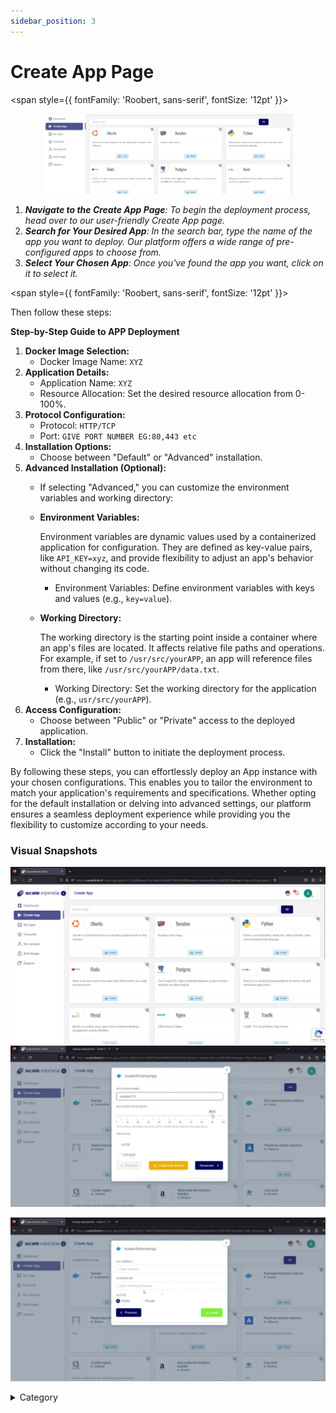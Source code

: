 ```yaml
---
sidebar_position: 3
---
```


# Create App Page


<span style={{ fontFamily: 'Roobert, sans-serif', fontSize: '12pt' }}>

<p align="center">
  <img src="/img/ddv4.jpg" alt="Alt Text" width="400"/>
</p>



1. _**Navigate to the Create App Page**: To begin the deployment process, head over to our user-friendly Create App page._
2. _**Search for Your Desired App**: In the search bar, type the name of the app you want to deploy. Our platform offers a wide range of pre-configured apps to choose from._
3. _**Select Your Chosen App**: Once you've found the app you want, click on it to select it._



</span>


<span style={{ fontFamily: 'Roobert, sans-serif', fontSize: '12pt' }}>

Then follow these steps:

**Step-by-Step Guide to APP Deployment**

1. **Docker Image Selection:**
   * Docker Image Name: `XYZ`
2. **Application Details:**
   * Application Name: `XYZ`
   * Resource Allocation: Set the desired resource allocation from 0-100%.
3. **Protocol Configuration:**
   * Protocol: `HTTP/TCP`
   * Port: `GIVE PORT NUMBER EG:80,443 etc`
4. **Installation Options:**
   * Choose between "Default" or "Advanced" installation.
5. **Advanced Installation (Optional):**
   * If selecting "Advanced," you can customize the environment variables and working directory:
   *   **Environment Variables:**

       Environment variables are dynamic values used by a containerized application for configuration. They are defined as key-value pairs, like `API_KEY=xyz`, and provide flexibility to adjust an app's behavior without changing its code.

       * Environment Variables: Define environment variables with keys and values (e.g., `key=value`).
   *   **Working Directory:**

       The working directory is the starting point inside a container where an app's files are located. It affects relative file paths and operations. For example, if set to `/usr/src/yourAPP`, an app will reference files from there, like `/usr/src/yourAPP/data.txt`.

       * Working Directory: Set the working directory for the application (e.g., `usr/src/yourAPP`).
6. **Access Configuration:**
   * Choose between "Public" or "Private" access to the deployed application.
7. **Installation:**
   * Click the "Install" button to initiate the deployment process.

By following these steps, you can effortlessly deploy an App instance with your chosen configurations. This enables you to tailor the environment to match your application's requirements and specifications. Whether opting for the default installation or delving into advanced settings, our platform ensures a seamless deployment experience while providing you the flexibility to customize according to your needs.

### Visual Snapshots
![Alt Text](/img/pp.jpg) ![Alt Text](/img/p2.jpg)

![Alt Text](/img/p3.jpg)

<details>

<summary>Category</summary>

Kubernetes, cloud computing, DevOps, cloud services, hosting platform, container orchestration, cloud infrastructure, cloud deployment, cloud management, cloud technology, cloud solutions , **Create App**&#x20;

</details>



</span>


